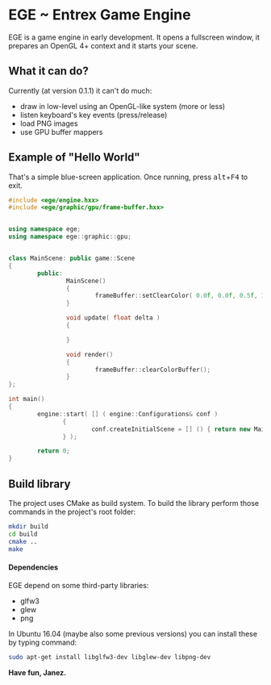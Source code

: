 # EGE ~ Entrex Game Engine

EGE is a game engine in early development. It opens a fullscreen window,
it prepares an OpenGL 4+ context and it starts your scene.


## What it can do?

Currently (at version 0.1.1) it can't do much:

* draw in low-level using an OpenGL-like system (more or less)
* listen keyboard's key events (press/release)
* load PNG images
* use GPU buffer mappers


## Example of "Hello World"

That's a simple blue-screen application. Once running, press <kbd>alt</kbd>+<kbd>F4</kbd> to exit.

``` c++
#include <ege/engine.hxx>
#include <ege/graphic/gpu/frame-buffer.hxx>


using namespace ege;
using namespace ege::graphic::gpu;


class MainScene: public game::Scene
{
        public:
                MainScene()
                {
                        frameBuffer::setClearColor( 0.0f, 0.0f, 0.5f, 1.0f );
                }

                void update( float delta )
                {

                }

                void render()
                {
                        frameBuffer::clearColorBuffer();
                }
};

int main()
{
        engine::start( [] ( engine::Configurations& conf )
               {
                       conf.createInitialScene = [] () { return new MainScene; };
               } );

        return 0;
}
```


## Build library

The project uses CMake as build system. To build the library perform those commands
in the project's root folder:

``` bash
mkdir build
cd build
cmake ..
make
```


#### Dependencies

EGE depend on some third-party libraries:

* glfw3
* glew
* png

In Ubuntu 16.04 (maybe also some previous versions) you can install these by typing command:

``` bash
sudo apt-get install libglfw3-dev libglew-dev libpng-dev
```

**Have fun, Janez.**
